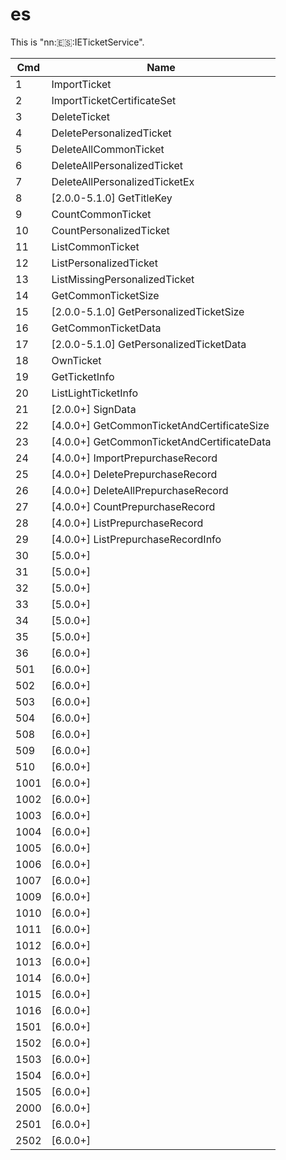 # es

This is "nn::es::IETicketService".

| Cmd  | Name                                         |
| ---- | -------------------------------------------- |
| 1    | ImportTicket                                 |
| 2    | ImportTicketCertificateSet                   |
| 3    | DeleteTicket                                 |
| 4    | DeletePersonalizedTicket                     |
| 5    | DeleteAllCommonTicket                        |
| 6    | DeleteAllPersonalizedTicket                  |
| 7    | DeleteAllPersonalizedTicketEx                |
| 8    | \[2.0.0-5.1.0\] GetTitleKey                  |
| 9    | CountCommonTicket                            |
| 10   | CountPersonalizedTicket                      |
| 11   | ListCommonTicket                             |
| 12   | ListPersonalizedTicket                       |
| 13   | ListMissingPersonalizedTicket                |
| 14   | GetCommonTicketSize                          |
| 15   | \[2.0.0-5.1.0\] GetPersonalizedTicketSize    |
| 16   | GetCommonTicketData                          |
| 17   | \[2.0.0-5.1.0\] GetPersonalizedTicketData    |
| 18   | OwnTicket                                    |
| 19   | GetTicketInfo                                |
| 20   | ListLightTicketInfo                          |
| 21   | \[2.0.0+\] SignData                          |
| 22   | \[4.0.0+\] GetCommonTicketAndCertificateSize |
| 23   | \[4.0.0+\] GetCommonTicketAndCertificateData |
| 24   | \[4.0.0+\] ImportPrepurchaseRecord           |
| 25   | \[4.0.0+\] DeletePrepurchaseRecord           |
| 26   | \[4.0.0+\] DeleteAllPrepurchaseRecord        |
| 27   | \[4.0.0+\] CountPrepurchaseRecord            |
| 28   | \[4.0.0+\] ListPrepurchaseRecord             |
| 29   | \[4.0.0+\] ListPrepurchaseRecordInfo         |
| 30   | \[5.0.0+\]                                   |
| 31   | \[5.0.0+\]                                   |
| 32   | \[5.0.0+\]                                   |
| 33   | \[5.0.0+\]                                   |
| 34   | \[5.0.0+\]                                   |
| 35   | \[5.0.0+\]                                   |
| 36   | \[6.0.0+\]                                   |
| 501  | \[6.0.0+\]                                   |
| 502  | \[6.0.0+\]                                   |
| 503  | \[6.0.0+\]                                   |
| 504  | \[6.0.0+\]                                   |
| 508  | \[6.0.0+\]                                   |
| 509  | \[6.0.0+\]                                   |
| 510  | \[6.0.0+\]                                   |
| 1001 | \[6.0.0+\]                                   |
| 1002 | \[6.0.0+\]                                   |
| 1003 | \[6.0.0+\]                                   |
| 1004 | \[6.0.0+\]                                   |
| 1005 | \[6.0.0+\]                                   |
| 1006 | \[6.0.0+\]                                   |
| 1007 | \[6.0.0+\]                                   |
| 1009 | \[6.0.0+\]                                   |
| 1010 | \[6.0.0+\]                                   |
| 1011 | \[6.0.0+\]                                   |
| 1012 | \[6.0.0+\]                                   |
| 1013 | \[6.0.0+\]                                   |
| 1014 | \[6.0.0+\]                                   |
| 1015 | \[6.0.0+\]                                   |
| 1016 | \[6.0.0+\]                                   |
| 1501 | \[6.0.0+\]                                   |
| 1502 | \[6.0.0+\]                                   |
| 1503 | \[6.0.0+\]                                   |
| 1504 | \[6.0.0+\]                                   |
| 1505 | \[6.0.0+\]                                   |
| 2000 | \[6.0.0+\]                                   |
| 2501 | \[6.0.0+\]                                   |
| 2502 | \[6.0.0+\]                                   |
